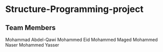 # Structure-Programming-project

## Team Members
Mohammad Abdel-Qawi
Mohammed Eid
Mohammed Maged
Mohammed Naser
Mohammed Yasser

